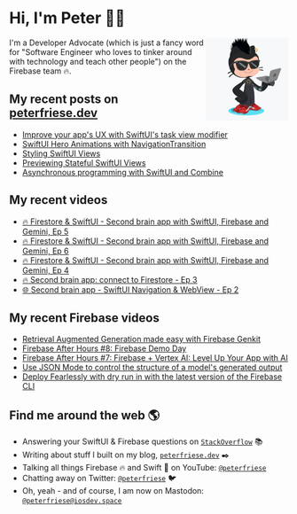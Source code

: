 # Hi, I'm Peter 👋🏼
<img align="right" width="150" height="150" src="https://github.com/peterfriese/peterfriese/blob/master/octopeter/peterfriese-octocat-with-computer.png?raw=true">

I'm a Developer Advocate (which is just a fancy word for "Software Engineer who loves to tinker around with technology and teach other people") on the Firebase team 🔥.

## My recent posts on [peterfriese.dev](https://peterfriese.dev/)
<!-- BLOG-POST-LIST:START -->
- [Improve your app&#39;s UX with SwiftUI&#39;s task view modifier](https://peterfriese.dev/blog/2024/delay-task-modifier/)
- [SwiftUI Hero Animations with NavigationTransition](https://peterfriese.dev/blog/2024/hero-animation/)
- [Styling SwiftUI Views](https://peterfriese.dev/blog/2023/swiftui-styling-views/)
- [Previewing Stateful SwiftUI Views](https://peterfriese.dev/blog/2022/swiftui-previews-interactive/)
- [Asynchronous programming with SwiftUI and Combine](https://peterfriese.dev/blog/2022/combine-vs-async/)
<!-- BLOG-POST-LIST:END -->

## My recent videos
<!-- YOUTUBE-ALL:START -->
- [🔥 Firestore &amp; SwiftUI - Second brain app with SwiftUI, Firebase and Gemini, Ep 5](https://www.youtube.com/watch?v=7WbQxpZSL1I)
- [🔥 Firestore &amp; SwiftUI - Second brain app with SwiftUI, Firebase and Gemini, Ep 6](https://www.youtube.com/watch?v=NRkkgKacBy4)
- [🔥 Firestore &amp; SwiftUI - Second brain app with SwiftUI, Firebase and Gemini, Ep 4](https://www.youtube.com/watch?v=CouNXLciFws)
- [🔥 Second brain app: connect to Firestore - Ep 3](https://www.youtube.com/watch?v=RXAV7hBW7qY)
- [🌐 Second brain app - SwiftUI Navigation &amp; WebView - Ep 2](https://www.youtube.com/watch?v=JwcniWZeczg)
<!-- YOUTUBE-ALL:END -->

## My recent Firebase videos
<!-- YOUTUBE-FIREBASE:START -->
- [Retrieval Augmented Generation made easy with Firebase Genkit](https://www.youtube.com/watch?v=P7_MfPMnnxs)
- [Firebase After Hours #8: Firebase Demo Day](https://www.youtube.com/watch?v=0WOm5LrGlzw)
- [Firebase After Hours #7: Firebase + Vertex AI: Level Up Your App with AI](https://www.youtube.com/watch?v=2YF3tXP0uho)
- [Use JSON Mode to control the structure of a model&#39;s generated output](https://www.youtube.com/watch?v=LpfBxtCCkGM)
- [Deploy Fearlessly with dry run in with the latest version of the Firebase CLI](https://www.youtube.com/watch?v=iuM_3RZ8RTE)
<!-- YOUTUBE-FIREBASE:END -->


## Find me around the web 🌎

- Answering your SwiftUI & Firebase questions on [`StackOverflow`](https://stackoverflow.com/users/281221/peter-friese) 📚
- Writing about stuff I built on my blog, [`peterfriese.dev`](https://peterfriese.dev/) ✒️
- Talking all things Firebase 🔥 and Swift 🍏 on YouTube: [`@peterfriese`](https://www.youtube.com/@peterfriese)
- Chatting away on Twitter: [`@peterfriese`](https://twitter.com/peterfriese) 🐦
- Oh, yeah - and of course, I am now on Mastodon: <a rel="nofollow me" href="https://iosdev.space/@peterfriese">`@peterfriese@iosdev.space`</a>
